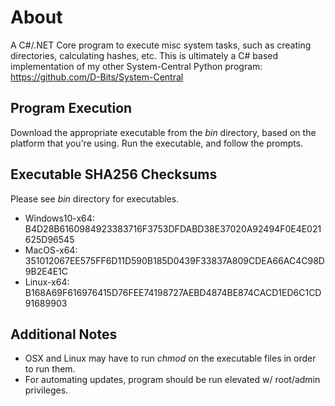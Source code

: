 
# About

A C#/.NET Core program to execute misc system tasks, such as creating directories, calculating hashes, etc.
This is ultimately a C# based implementation of my other System-Central Python program: https://github.com/D-Bits/System-Central 

## Program Execution

Download the appropriate executable from the *bin* directory, based on the platform that you're using. Run the 
executable, and follow the prompts.

## Executable SHA256 Checksums

Please see *bin* directory for executables.

* Windows10-x64: B4D28B6160984923383716F3753DFDABD38E37020A92494F0E4E021625D96545
* MacOS-x64: 351012067EE575FF6D11D590B185D0439F33837A809CDEA66AC4C98D9B2E4E1C
* Linux-x64: B168A69F616976415D76FEE74198727AEBD4874BE874CACD1ED6C1CD91689903

## Additional Notes

* OSX and Linux may have to run *chmod* on the executable files in order to run them.
* For automating updates, program should be run elevated w/ root/admin privileges.